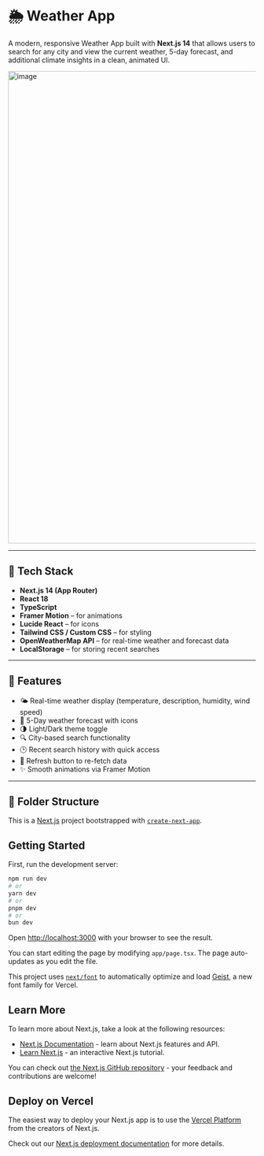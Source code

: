 # 🌦️ Weather App

A modern, responsive Weather App built with **Next.js 14** that allows users to search for any city and view the current weather, 5-day forecast, and additional climate insights in a clean, animated UI.

<img width="959" alt="image" src="https://github.com/user-attachments/assets/5437cbe9-5581-4770-afa1-be50e08b12e8" />


---

## 🔧 Tech Stack

- **Next.js 14 (App Router)**
- **React 18**
- **TypeScript**
- **Framer Motion** – for animations
- **Lucide React** – for icons
- **Tailwind CSS / Custom CSS** – for styling
- **OpenWeatherMap API** – for real-time weather and forecast data
- **LocalStorage** – for storing recent searches

---

## 🚀 Features

- 🌤️ Real-time weather display (temperature, description, humidity, wind speed)
- 📅 5-Day weather forecast with icons
- 🌗 Light/Dark theme toggle
- 🔍 City-based search functionality
- 🕒 Recent search history with quick access
- 🔄 Refresh button to re-fetch data
- ✨ Smooth animations via Framer Motion

---

## 🧩 Folder Structure


This is a [Next.js](https://nextjs.org) project bootstrapped with [`create-next-app`](https://nextjs.org/docs/app/api-reference/cli/create-next-app).


## Getting Started

First, run the development server:

```bash
npm run dev
# or
yarn dev
# or
pnpm dev
# or
bun dev
```

Open [http://localhost:3000](http://localhost:3000) with your browser to see the result.

You can start editing the page by modifying `app/page.tsx`. The page auto-updates as you edit the file.

This project uses [`next/font`](https://nextjs.org/docs/app/building-your-application/optimizing/fonts) to automatically optimize and load [Geist](https://vercel.com/font), a new font family for Vercel.

## Learn More

To learn more about Next.js, take a look at the following resources:

- [Next.js Documentation](https://nextjs.org/docs) - learn about Next.js features and API.
- [Learn Next.js](https://nextjs.org/learn) - an interactive Next.js tutorial.

You can check out [the Next.js GitHub repository](https://github.com/vercel/next.js) - your feedback and contributions are welcome!

## Deploy on Vercel

The easiest way to deploy your Next.js app is to use the [Vercel Platform](https://vercel.com/new?utm_medium=default-template&filter=next.js&utm_source=create-next-app&utm_campaign=create-next-app-readme) from the creators of Next.js.

Check out our [Next.js deployment documentation](https://nextjs.org/docs/app/building-your-application/deploying) for more details.
